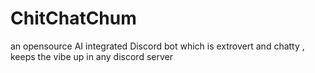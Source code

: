# ChitChatChum
an opensource AI integrated Discord bot which is extrovert and chatty , keeps the vibe up in any discord server

